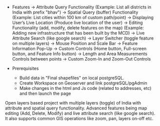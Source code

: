 * Features
-> Attribute Query Functionality (Example: List all districts in India with prefix "bhav")
-> Spatial Query (buffer) Functionality (Example: List cities within 100 km of custom path/point)
-> Displaying User’s Live Location (Produce live location of the user)
-> Editing Functionality (add, modify, delete features on the map) (Example: Adding new infrastructure that has been built by the MCD)
-> Live Attribute Search (like google search)
-> Layer Switcher (toggle feature on multiple layers)
-> Mouse Position and Scale Bar
-> Feature Information Pop-Up
-> Custom Controls (Home button, Full-screen button, and Feature Info button)
-> Length and Area Measurements Controls between points
-> Custom Zoom-In and Zoom-Out Controls
  
* Prerequisites
  - Build data in "Final shapefiles" on local postgreSQL.
  - Create Workspace on Geoserver and link postgreSQL/pgAdmin
  - Make changes in the html and Js code (related to addresses, etc) and then launch the page
     
Open layers based project with multiple layers (toggle) of India with attribute and spatial query functionality. Advanced features being map editing (Add, Delete, Modify) and live attribute search (like google search). It also  supports common GIS operations like zoom, pan, layers on-off etc.
